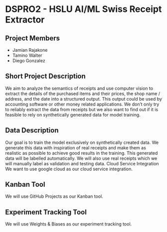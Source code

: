 # DSPRO2 - HSLU AI/ML Swiss Receipt Extractor

## Project Members

- Jamian Rajakone
- Tamino Walter
- Diego Gonzalez

## Short Project Description

We aim to analyze the semantics of receipts and use computer vision to extract the details of the purchased items and their prices, the shop name / address, and the date into a structured output. This output could be used by accounting software or other money related applications.
We don’t only try to reliably extract the data from receipts but we also want to find out if it is feasible to rely on synthetically generated data for model training.

## Data Description

Our goal is to train the model exclusively on synthetically created data. We generate this data with inspiration of real receipts and make them as realistic as possible to achieve good results in the training. This generated data will be labelled automatically.
We will also use real receipts which we will manually label as validation and testing data. Cloud Service Integration We want to use google cloud as our cloud service integration.

## Kanban Tool

We will use GitHub Projects as our Kanban tool.

## Experiment Tracking Tool

We will use Weights & Biases as our experiment tracking tool.
